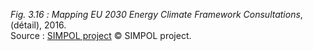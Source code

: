 *Fig. 3.16 :* *Mapping EU 2030 Energy Climate Framework Consultations*, (détail), 2016.  
Source : [SIMPOL project](https://graphcommons.com/graphs/7d423bb0-f1fa-4956-9477-343508cb6f13 ) © SIMPOL project.